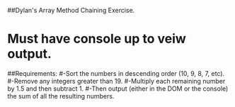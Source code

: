 ##Dylan's Array Method Chaining Exercise.
# Must have console up to veiw output.  

##Requirements:
#-Sort the numbers in descending order (10, 9, 8, 7, etc).
#-Remove any integers greater than 19.
#-Multiply each remaining number by 1.5 and then subtract 1.
#-Then output (either in the DOM or the console) the sum of all the resulting numbers.
